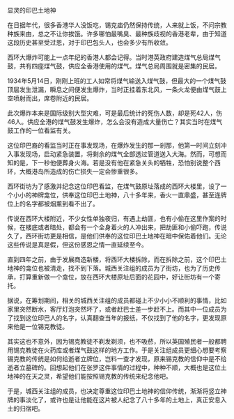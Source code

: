 显灵的印巴土地神

在日据年代，很多香港华人没饭吃，锡克庙仍然保持传统，人来就上饭，不问宗教种族来由，总之不让你挨饿。许多哪怕最嘴臭、最种族歧视的香港老辈，由于知道这段历史甚至受过恩，对于印巴包头人，也会多少有所收敛。

西环大爆炸可能上一点年纪的香港人都会记得。当时港英政府建造煤气总局煤气鼓，共有四座煤气鼓，供应全香港使用的煤气。煤气总局周围就是密集的民居。

1934年5月14日，刚刚上班的工人如常将煤气输送入煤气鼓，但最大的一个煤气鼓顶层发生泄漏，瞬息之间便发生爆炸，当时正挂着东北风，一条火龙便由煤气鼓上空喷射而出，席卷附近的民居。

此次爆炸本来是国际级别大型灾难，可是最后统计的死伤人数，却是死42人，伤46人。供应全港的煤气鼓发生爆炸，怎么会没有造成大量伤亡？其实当时在煤气鼓工作的一位看监有关。

这位印巴裔的看监当时正在事发现场，在爆炸发生的那一剎那，他第一时间立刻冲入事发现场，启动紧急装置，将剩余的煤气全部透过管道送入大海。然而，可想而知的是，下一秒他便葬身火海。若是没有他在紧急关头的牺牲，恐怕别说整个西环，大概港岛所造成的伤亡损失一定会惨重很多。

西环街坊为了感激并纪念这位印巴看监，在煤气鼓原址落成的西环大楼里，设了一个小小的神牌龛位，供奉这位印巴土地神，八十多年来，香火一直鼎盛，甚至连牌位上的名字都被烟薰到看不出了。

传说在西环大楼附近，不少女性单独夜归，有遇上劫匪，也有小偷在这里作案的时候，在楼底或者暗处，都会有一个全身着火的人冲出来，把劫匪和小偷吓跑，传说久了，西环街坊更是相信，是他们供奉的这位印巴土地神在暗中保佑着他们。无论这些传说是真是假，但这份感恩之情一直延续至今。

直到四年之前，由于发展商造新楼，将西环大楼拆除，而在拆除之前，这个印巴土地神的龛位也被清走，找不到下落。城西关注组的成员为了街坊，也为了历史传承，打算重新做一个龛位，放在西环大楼原址后面的花园中，好让街坊有一个寄托。

据说，在筹划期间，相关的城西关注组的成员都碰上不少小小不顺利的事情，比如家里突然断水，客厅灯泡突然坏了，或者赶巴士差一步赶不上。而其中一位成员为了找到这位印巴人的名字，认真翻查当年的报纸，不仅找到了他的名字，更发现原来他是一位锡克教徒。

其实这也不意外，因为锡克教徒不剃发剃须，也不吸菸，所以英国殖民者一般都聘用锡克教徒在火药库或者煤气鼓这样的地方工作。于是关注组成员更细心想要考察锡克教的传统是如何给逝者立牌位，岂料一查才发现，原来锡克教的信仰中是不给逝者立墓碑的。回想起他们在张罗这件事情的过程中，种种不顺，大概也是这位土地神的在天之灵，希望他们能按照锡克教的传统来纪念他吧。

于是，城西关注组的成员，也决定尊重这位印巴土地神的信仰传统，渐渐将竖立神牌的事淡化了，或许也是让他能在这片被人纪念了八十多年的土地上，真正安息入土的归宿吧。
